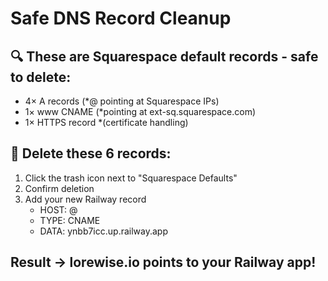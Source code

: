 # Safe DNS Record Cleanup

## 🔍 These are Squarespace default records - safe to delete:
- 4× A records (*@ pointing at Squarespace IPs)
- 1× www CNAME (*pointing at ext-sq.squarespace.com) 
- 1× HTTPS record *(certificate handling)

## 🎯 Delete these 6 records:
1. Click the trash icon next to "Squarespace Defaults"
2. Confirm deletion
3. Add your new Railway record
   - HOST: @
   - TYPE: CNAME
   - DATA: ynbb7icc.up.railway.app

## Result → lorewise.io points to your Railway app!
